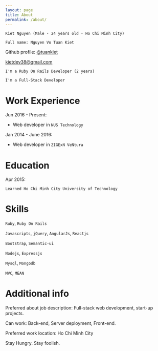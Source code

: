 ```yaml
---
layout: page
title: About
permalink: /about/
---
```


`Kiet Nguyen (Male - 24 years old - Ho Chi Minh City)`

`Full name: Nguyen Vo Tuan Kiet`

Github profile: [@tuankiet](https://github.com/tuankiet)

[kietdev38@gmail.com](mailto:kietdev38@gmail.com)

`I'm a Ruby On Rails Developer (2 years)`

`I'm a Full-Stack Developer`


# Work Experience


Jun 2016 - Present:

* Web developer in `NUS Technology`

Jan 2014 - June 2016:

* Web developer in `ZIGExN VeNtura`

# Education

Apr 2015:

`Learned Ho Chi Minh City University of Technology`

# Skills

`Ruby`, `Ruby On Rails`

`Javascripts`, `jQuery`, `AngularJs`, `Reactjs`

`Bootstrap`, `Semantic-ui`

`Nodejs`, `Expressjs`

`Mysql`, `Mongodb`

`MVC`, `MEAN`

# Additional info

Preferred about job description: Full-stack web development, start-up projects.

Can work: Back-end, Server deployment, Front-end.

Preferred work location: Ho Chi Minh City

Stay Hungry. Stay foolish.

